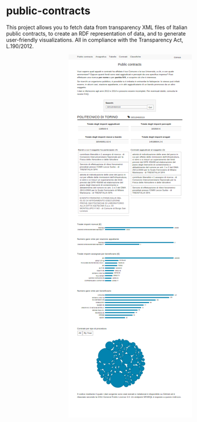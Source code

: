 # public-contracts
This project allows you to fetch data from transparency XML files of Italian public contracts, to create an RDF representation of data, and to generate user-friendly visualizations. All in compliance with the Transparency Act, L.190/2012.

<img src="all.png" align="right" alt="Complete visualization" />

